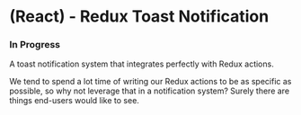 # (React) - Redux Toast Notification

### In Progress

A toast notification system that integrates perfectly with Redux actions.

We tend to spend a lot time of writing our Redux actions to be as specific as possible, so why not leverage that in a notification system? Surely there are things end-users would like to see.
